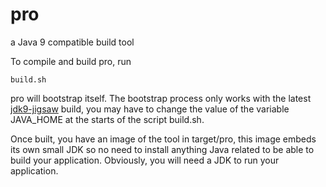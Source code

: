 # pro
a Java 9 compatible build tool

To compile and build pro, run 
```
build.sh
```
pro will bootstrap itself.
The bootstrap process only works with the latest [jdk9-jigsaw](https://jdk9.java.net/jigsaw/) build,
you may have to change the value of the variable JAVA_HOME at the starts of the script build.sh.

Once built, you have an image of the tool in target/pro,
this image embeds its own small JDK so no need to install anything Java related to be able to build your application.
Obviously, you will need a JDK to run your application. 
